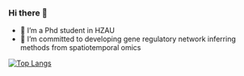 ### Hi there 👋
- 🤔 I’m a Phd student in HZAU
- 🔭 I’m committed to developing gene regulatory network inferring methods from spatiotemporal omics

[![Top Langs](https://github-readme-stats.vercel.app/api/top-langs/?username=mengxu98&theme=transparent&layout=compact&show_icons=true)](https://github.com/mengxu98)

<!--

![MengXu's github stats](https://github-readme-stats.vercel.app/api?username=mengxu98&show_icons=true)
**mengxu98/mengxu98** is a ✨ _special_ ✨ repository because its `README.md` (this file) appears on your GitHub profile.
![Readme Card](https://github-readme-stats.vercel.app/api/pin/?username=mengxu98&repo=inferCSN&theme=vue)
![Visitor Count](https://profile-counter.glitch.me/mengxu98/count.svg)

Here are some ideas to get you started:

- 🔭 I’m currently working on ...
- 🌱 I’m currently learning ...
- 👯 I’m looking to collaborate on ...
- 🤔 I’m looking for help with ...
- 💬 Ask me about ...
- 📫 How to reach me: ...
- 😄 Pronouns: ...
- ⚡ Fun fact: ...

-->
